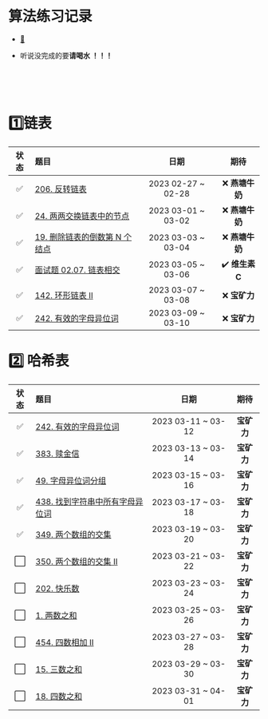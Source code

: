 # 算法练习记录

+ [:man:](https://gitee.com/wosongtx/leetcodex.git)

+ 听说没完成的要**请喝水 ！！！**

</br></br></br>



# :one:链表

|        状态        | 题目                                                         |        日期        |              期待              |
| :----------------: | :----------------------------------------------------------- | :----------------: | :----------------------------: |
| :white_check_mark: | [206. 反转链表](https://leetcode.cn/problems/reverse-linked-list/) | 2023 02-27 ~ 02-28 |        :x: **燕塘牛奶**        |
| :white_check_mark: | [24. 两两交换链表中的节点](https://leetcode.cn/problems/swap-nodes-in-pairs/) | 2023 03-01 ~ 03-02 |        :x: **燕塘牛奶**        |
| :white_check_mark: | [19. 删除链表的倒数第 N 个结点](https://leetcode.cn/problems/remove-nth-node-from-end-of-list/) | 2023 03-03 ~ 03-04 |        :x: ​**燕塘牛奶**        |
| :white_check_mark: | [面试题 02.07. 链表相交](https://leetcode.cn/problems/intersection-of-two-linked-lists-lcci/submissions/) | 2023 03-05 ~ 03-06 | :heavy_check_mark: **维生素C** |
| :white_check_mark: | [142. 环形链表 II](https://leetcode.cn/problems/linked-list-cycle-ii/) | 2023 03-07 ~ 03-08 |         :x: ​**宝矿力**         |
| :white_check_mark: | [242. 有效的字母异位词](https://leetcode.cn/problems/valid-anagram/submissions/) | 2023 03-09 ~ 03-10 |         :x: **宝矿力**         |

# :two: 哈希表

|         状态         | 题目                                                         |        日期        |    期待    |
| :------------------: | :----------------------------------------------------------- | :----------------: | :--------: |
|  :white_check_mark:  | [242. 有效的字母异位词](https://leetcode.cn/problems/valid-anagram/submissions/) | 2023 03-11 ~ 03-12 | **宝矿力** |
|  :white_check_mark:  | [383. 赎金信](https://leetcode.cn/problems/ransom-note/)     | 2023 03-13 ~ 03-14 | **宝矿力** |
|  :white_check_mark:  | [49. 字母异位词分组](https://leetcode.cn/problems/group-anagrams/) | 2023 03-15 ~ 03-16 | **宝矿力** |
|  :white_check_mark:  | [438. 找到字符串中所有字母异位词](https://leetcode.cn/problems/find-all-anagrams-in-a-string/) | 2023 03-17 ~ 03-18 | **宝矿力** |
|  :white_check_mark:  | [349. 两个数组的交集](https://leetcode.cn/problems/intersection-of-two-arrays/) | 2023 03-19 ~ 03-20 | **宝矿力** |
| :white_large_square: | [350. 两个数组的交集 II](https://leetcode.cn/problems/intersection-of-two-arrays-ii/) | 2023 03-21 ~ 03-22 | **宝矿力** |
| :white_large_square: | [202. 快乐数](https://leetcode.cn/problems/happy-number/)    | 2023 03-23 ~ 03-24 | **宝矿力** |
|          ⬜️           | [1. 两数之和](https://leetcode.cn/problems/two-sum/)         | 2023 03-25 ~ 03-26 | **宝矿力** |
|          ⬜️           | [454. 四数相加 II](https://leetcode.cn/problems/4sum-ii/)    | 2023 03-27 ~ 03-28 | **宝矿力** |
|          ⬜️           | [15. 三数之和](https://leetcode.cn/problems/3sum/)           | 2023 03-29 ~ 03-30 | **宝矿力** |
|          ⬜️           | [18. 四数之和](https://leetcode.cn/problems/4sum/)           | 2023 03-31 ~ 04-01 | **宝矿力** |